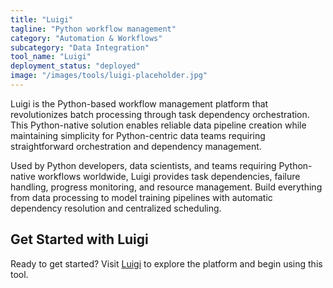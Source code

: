 ```yaml
---
title: "Luigi"
tagline: "Python workflow management"
category: "Automation & Workflows"
subcategory: "Data Integration"
tool_name: "Luigi"
deployment_status: "deployed"
image: "/images/tools/luigi-placeholder.jpg"
---
```

Luigi is the Python-based workflow management platform that revolutionizes batch processing through task dependency orchestration. This Python-native solution enables reliable data pipeline creation while maintaining simplicity for Python-centric data teams requiring straightforward orchestration and dependency management.

Used by Python developers, data scientists, and teams requiring Python-native workflows worldwide, Luigi provides task dependencies, failure handling, progress monitoring, and resource management. Build everything from data processing to model training pipelines with automatic dependency resolution and centralized scheduling.

## Get Started with Luigi

Ready to get started? Visit [Luigi](https://luigi.readthedocs.io) to explore the platform and begin using this tool.